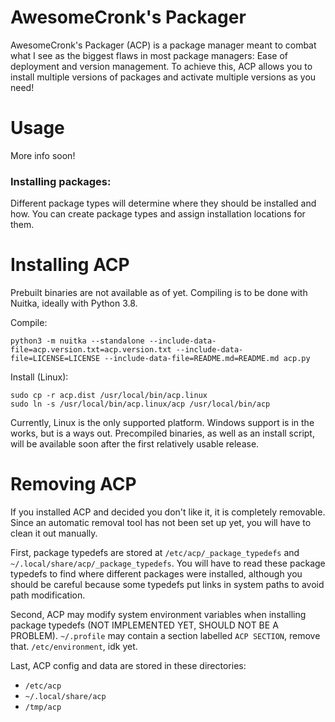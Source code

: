 # AwesomeCronk's Packager
AwesomeCronk's Packager (ACP) is a package manager meant to combat what I see as the biggest flaws in most package managers: Ease of deployment and version management. To achieve this, ACP allows you to install multiple versions of packages and activate multiple versions as you need!

# Usage
More info soon!

### Installing packages:
Different package types will determine where they should be installed and how. You can create package types and assign installation locations for them.

# Installing ACP
Prebuilt binaries are not available as of yet. Compiling is to be done with Nuitka, ideally with Python 3.8.

Compile:
```shell
python3 -m nuitka --standalone --include-data-file=acp.version.txt=acp.version.txt --include-data-file=LICENSE=LICENSE --include-data-file=README.md=README.md acp.py
```

Install (Linux):
```shell
sudo cp -r acp.dist /usr/local/bin/acp.linux
sudo ln -s /usr/local/bin/acp.linux/acp /usr/local/bin/acp
```

Currently, Linux is the only supported platform. Windows support is in the works, but is a ways out. Precompiled binaries, as well as an install script, will be available soon after the first relatively usable release.

# Removing ACP
If you installed ACP and decided you don't like it, it is completely removable. Since an automatic removal tool has not been set up yet, you will have to clean it out manually.

First, package typedefs are stored at `/etc/acp/_package_typedefs` and `~/.local/share/acp/_package_typedefs`. You will have to read these package typedefs to find where different packages were installed, although you should be careful because some typedefs put links in system paths to avoid path modification.

Second, ACP may modify system environment variables when installing package typedefs (NOT IMPLEMENTED YET, SHOULD NOT BE A PROBLEM). `~/.profile` may contain a section labelled `ACP SECTION`, remove that. `/etc/environment`, idk yet.

Last, ACP config and data are stored in these directories:
* `/etc/acp`
* `~/.local/share/acp`
* `/tmp/acp`

